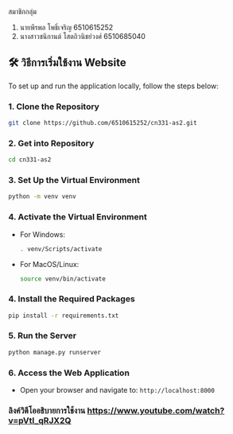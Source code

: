 สมาชิกกลุ่ม
1) นายพีรพล โพธิ์เจริญ 6510615252
2) นางสาวชนิกานต์ โสตถิวนิชย์วงศ์ 6510685040


## 🛠️ วิธีการเริ่มใช้งาน Website

To set up and run the application locally, follow the steps below:

### 1. **Clone the Repository**
   ```bash
   git clone https://github.com/6510615252/cn331-as2.git
   ```
### 2. **Get into Repository**
   ```bash
   cd cn331-as2
   ```

### 3. **Set Up the Virtual Environment**
   ```bash
   python -m venv venv
   ```

### 4. **Activate the Virtual Environment**
   - For Windows:
     ```bash
     . venv/Scripts/activate
     ```
   - For MacOS/Linux:
     ```bash
     source venv/bin/activate
     ```

### 4. **Install the Required Packages**
   ```bash
   pip install -r requirements.txt
   ```

### 5. **Run the Server**
   ```bash
   python manage.py runserver
   ```

### 6. **Access the Web Application**
   - Open your browser and navigate to: `http://localhost:8000`

### ลิงค์วิดีโออธิบายการใช้งาน https://www.youtube.com/watch?v=pVtI_qRJX2Q
